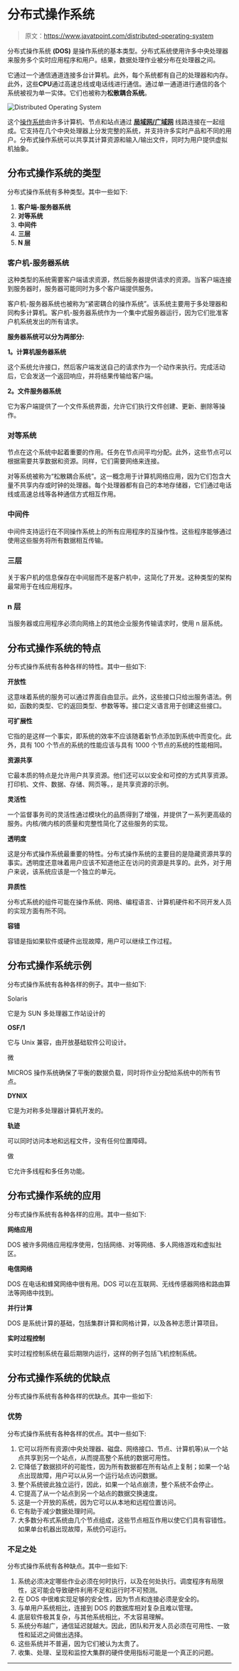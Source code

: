 # 分布式操作系统

> 原文：<https://www.javatpoint.com/distributed-operating-system>

分布式操作系统 **(DOS)** 是操作系统的基本类型。分布式系统使用许多中央处理器来服务多个实时应用程序和用户。结果，数据处理作业被分布在处理器之间。

它通过一个通信通道连接多台计算机。此外，每个系统都有自己的处理器和内存。此外，这些**CPU**通过高速总线或电话线进行通信。通过单一通道进行通信的各个系统被视为单一实体。它们也被称为**松散耦合系统**。

![Distributed Operating System](img/16e17ffdbe636a8d87aeab155854ad06.png)

这个[操作系统](https://www.javatpoint.com/os-tutorial)由许多计算机、节点和站点通过 [**局域网/广域网**](https://www.javatpoint.com/lan-vs-wan) 线路连接在一起组成。它支持在几个中央处理器上分发完整的系统，并支持许多实时产品和不同的用户。分布式操作系统可以共享其计算资源和输入/输出文件，同时为用户提供虚拟机抽象。

## 分布式操作系统的类型

分布式操作系统有多种类型。其中一些如下:

1.  **客户端-服务器系统**
2.  **对等系统**
3.  **中间件**
4.  **三层**
5.  **N 层**

### 客户机-服务器系统

这种类型的系统需要客户端请求资源，然后服务器提供请求的资源。当客户端连接到服务器时，服务器可能同时为多个客户端提供服务。

客户机-服务器系统也被称为“紧密耦合的操作系统”。该系统主要用于多处理器和同构多计算机。客户机-服务器系统作为一个集中式服务器运行，因为它们批准客户机系统发出的所有请求。

**服务器系统可以分为两部分:**

**1。计算机服务器系统**

这个系统允许接口，然后客户端发送自己的请求作为一个动作来执行。完成活动后，它会发送一个返回响应，并将结果传输给客户端。

**2。文件服务器系统**

它为客户端提供了一个文件系统界面，允许它们执行文件创建、更新、删除等操作。

### 对等系统

节点在这个系统中起着重要的作用。任务在节点间平均分配。此外，这些节点可以根据需要共享数据和资源。同样，它们需要网络来连接。

对等系统被称为“松散耦合系统”。这一概念用于计算机网络应用，因为它们包含大量不共享内存或时钟的处理器。每个处理器都有自己的本地存储器，它们通过电话线或高速总线等各种通信方式相互作用。

### 中间件

中间件支持运行在不同操作系统上的所有应用程序的互操作性。这些程序能够通过使用这些服务将所有数据相互传输。

### 三层

关于客户机的信息保存在中间层而不是客户机中，这简化了开发。这种类型的架构最常用于在线应用程序。

### n 层

当服务器或应用程序必须向网络上的其他企业服务传输请求时，使用 n 层系统。

## 分布式操作系统的特点

分布式操作系统有各种各样的特性。其中一些如下:

**开放性**

这意味着系统的服务可以通过界面自由显示。此外，这些接口只给出服务语法。例如，函数的类型、它的返回类型、参数等等。接口定义语言用于创建这些接口。

**可扩展性**

它指的是这样一个事实，即系统的效率不应该随着新节点添加到系统中而变化。此外，具有 100 个节点的系统的性能应该与具有 1000 个节点的系统的性能相同。

**资源共享**

它最本质的特点是允许用户共享资源。他们还可以以安全和可控的方式共享资源。打印机、文件、数据、存储、网页等。，是共享资源的示例。

**灵活性**

一个监督事务司的灵活性通过模块化的品质得到了增强，并提供了一系列更高级的服务。内核/微内核的质量和完整性简化了这些服务的实现。

**透明度**

这是分布式操作系统最重要的特性。分布式操作系统的主要目的是隐藏资源共享的事实。透明度还意味着用户应该不知道他正在访问的资源是共享的。此外，对于用户来说，该系统应该是一个独立的单元。

**异质性**

分布式系统的组件可能在操作系统、网络、编程语言、计算机硬件和不同开发人员的实现方面有所不同。

**容错**

容错是指如果软件或硬件出现故障，用户可以继续工作过程。

## 分布式操作系统示例

分布式操作系统有各种各样的例子。其中一些如下:

Solaris

它是为 SUN 多处理器工作站设计的

**OSF/1**

它与 Unix 兼容，由开放基础软件公司设计。

微

MICROS 操作系统确保了平衡的数据负载，同时将作业分配给系统中的所有节点。

**DYNIX**

它是为对称多处理器计算机开发的。

**轨迹**

可以同时访问本地和远程文件，没有任何位置障碍。

做

它允许多线程和多任务功能。

## 分布式操作系统的应用

分布式操作系统有各种各样的应用。其中一些如下:

**网络应用**

DOS 被许多网络应用程序使用，包括网络、对等网络、多人网络游戏和虚拟社区。

**电信网络**

DOS 在电话和蜂窝网络中很有用。DOS 可以在互联网、无线传感器网络和路由算法等网络中找到。

**并行计算**

DOS 是系统计算的基础，包括集群计算和网格计算，以及各种志愿计算项目。

**实时过程控制**

实时过程控制系统在最后期限内运行，这样的例子包括飞机控制系统。

## 分布式操作系统的优缺点

分布式操作系统有各种各样的优缺点。其中一些如下:

### 优势

分布式操作系统有各种各样的优点。其中一些如下:

1.  它可以将所有资源(中央处理器、磁盘、网络接口、节点、计算机等)从一个站点共享到另一个站点，从而提高整个系统的数据可用性。
2.  它降低了数据损坏的可能性，因为所有数据都在所有站点上复制；如果一个站点出现故障，用户可以从另一个运行站点访问数据。
3.  整个系统彼此独立运行，因此，如果一个站点崩溃，整个系统不会停止。
4.  它提高了从一个站点到另一个站点的数据交换速度。
5.  这是一个开放的系统，因为它可以从本地和远程位置访问。
6.  它有助于减少数据处理时间。
7.  大多数分布式系统由几个节点组成，这些节点相互作用以使它们具有容错性。如果单台机器出现故障，系统仍可运行。

### 不足之处

分布式操作系统有各种缺点。其中一些如下:

1.  系统必须决定哪些作业必须在何时执行，以及在何处执行。调度程序有局限性，这可能会导致硬件利用不足和运行时不可预测。
2.  在 DOS 中很难实现足够的安全性，因为节点和连接必须是安全的。
3.  与单用户系统相比，连接到 DOS 的数据库相对复杂且难以管理。
4.  底层软件极其复杂，与其他系统相比，不太容易理解。
5.  系统分布越广，通信延迟就越大。因此，团队和开发人员必须在可用性、一致性和延迟之间做出选择。
6.  这些系统并不普遍，因为它们被认为太贵了。
7.  收集、处理、呈现和监控大集群的硬件使用指标可能是一个真正的问题。

* * *